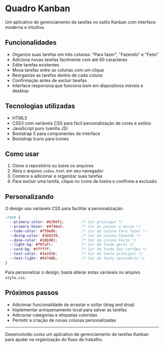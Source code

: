 # Quadro Kanban

Um aplicativo de gerenciamento de tarefas no estilo Kanban com interface moderna e intuitiva.

## Funcionalidades

- Organize suas tarefas em três colunas: "Para fazer", "Fazendo" e "Feito"
- Adicione novas tarefas facilmente com até 60 caracteres
- Edite tarefas existentes
- Mova tarefas entre as colunas com um clique
- Reorganize as tarefas dentro de cada coluna
- Confirmação antes de excluir tarefas
- Interface responsiva que funciona bem em dispositivos móveis e desktop

## Tecnologias utilizadas

- HTML5
- CSS3 com variáveis CSS para fácil personalização de cores e estilos
- JavaScript puro (vanilla JS)
- Bootstrap 5 para componentes de interface
- Bootstrap Icons para ícones

## Como usar

1. Clone o repositório ou baixe os arquivos
2. Abra o arquivo `index.html` em seu navegador
3. Comece a adicionar e organizar suas tarefas
4. Para excluir uma tarefa, clique no ícone de lixeira e confirme a exclusão

## Personalizando

O design usa variáveis CSS para facilitar a personalização:

```css
:root {
  --primary-color: #6366f1;        /* Cor principal */
  --primary-hover: #4f46e5;        /* Cor ao passar o mouse */
  --todo-color: #f59e0b;           /* Cor da coluna Para fazer */
  --doing-color: #3b82f6;          /* Cor da coluna Fazendo */
  --done-color: #10b981;           /* Cor da coluna Feito */
  --light-bg: #f8fafc;             /* Cor de fundo geral */
  --card-bg: #ffffff;              /* Cor de fundo dos cartões */
  --text-color: #1e293b;           /* Cor de texto principal */
  --text-light: #64748b;           /* Cor de texto secundário */
}
```

Para personalizar o design, basta alterar estas variáveis no arquivo `style.css`.

## Próximos passos

- Adicionar funcionalidade de arrastar e soltar (drag and drop)
- Implementar armazenamento local para salvar as tarefas
- Adicionar categorias e etiquetas coloridas
- Permitir a criação de novas colunas personalizadas

---

Desenvolvido como um aplicativo de gerenciamento de tarefas Kanban para ajudar na organização do fluxo de trabalho.


